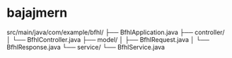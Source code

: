 # bajajmern
src/main/java/com/example/bfhl/
├── BfhlApplication.java
├── controller/
│   └── BfhlController.java
├── model/
│   ├── BfhlRequest.java
│   └── BfhlResponse.java
└── service/
    └── BfhlService.java

